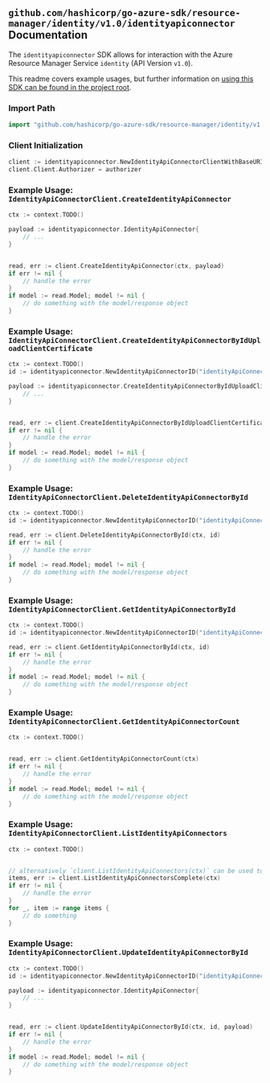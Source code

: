 
## `github.com/hashicorp/go-azure-sdk/resource-manager/identity/v1.0/identityapiconnector` Documentation

The `identityapiconnector` SDK allows for interaction with the Azure Resource Manager Service `identity` (API Version `v1.0`).

This readme covers example usages, but further information on [using this SDK can be found in the project root](https://github.com/hashicorp/go-azure-sdk/tree/main/docs).

### Import Path

```go
import "github.com/hashicorp/go-azure-sdk/resource-manager/identity/v1.0/identityapiconnector"
```


### Client Initialization

```go
client := identityapiconnector.NewIdentityApiConnectorClientWithBaseURI("https://management.azure.com")
client.Client.Authorizer = authorizer
```


### Example Usage: `IdentityApiConnectorClient.CreateIdentityApiConnector`

```go
ctx := context.TODO()

payload := identityapiconnector.IdentityApiConnector{
	// ...
}


read, err := client.CreateIdentityApiConnector(ctx, payload)
if err != nil {
	// handle the error
}
if model := read.Model; model != nil {
	// do something with the model/response object
}
```


### Example Usage: `IdentityApiConnectorClient.CreateIdentityApiConnectorByIdUploadClientCertificate`

```go
ctx := context.TODO()
id := identityapiconnector.NewIdentityApiConnectorID("identityApiConnectorIdValue")

payload := identityapiconnector.CreateIdentityApiConnectorByIdUploadClientCertificateRequest{
	// ...
}


read, err := client.CreateIdentityApiConnectorByIdUploadClientCertificate(ctx, id, payload)
if err != nil {
	// handle the error
}
if model := read.Model; model != nil {
	// do something with the model/response object
}
```


### Example Usage: `IdentityApiConnectorClient.DeleteIdentityApiConnectorById`

```go
ctx := context.TODO()
id := identityapiconnector.NewIdentityApiConnectorID("identityApiConnectorIdValue")

read, err := client.DeleteIdentityApiConnectorById(ctx, id)
if err != nil {
	// handle the error
}
if model := read.Model; model != nil {
	// do something with the model/response object
}
```


### Example Usage: `IdentityApiConnectorClient.GetIdentityApiConnectorById`

```go
ctx := context.TODO()
id := identityapiconnector.NewIdentityApiConnectorID("identityApiConnectorIdValue")

read, err := client.GetIdentityApiConnectorById(ctx, id)
if err != nil {
	// handle the error
}
if model := read.Model; model != nil {
	// do something with the model/response object
}
```


### Example Usage: `IdentityApiConnectorClient.GetIdentityApiConnectorCount`

```go
ctx := context.TODO()


read, err := client.GetIdentityApiConnectorCount(ctx)
if err != nil {
	// handle the error
}
if model := read.Model; model != nil {
	// do something with the model/response object
}
```


### Example Usage: `IdentityApiConnectorClient.ListIdentityApiConnectors`

```go
ctx := context.TODO()


// alternatively `client.ListIdentityApiConnectors(ctx)` can be used to do batched pagination
items, err := client.ListIdentityApiConnectorsComplete(ctx)
if err != nil {
	// handle the error
}
for _, item := range items {
	// do something
}
```


### Example Usage: `IdentityApiConnectorClient.UpdateIdentityApiConnectorById`

```go
ctx := context.TODO()
id := identityapiconnector.NewIdentityApiConnectorID("identityApiConnectorIdValue")

payload := identityapiconnector.IdentityApiConnector{
	// ...
}


read, err := client.UpdateIdentityApiConnectorById(ctx, id, payload)
if err != nil {
	// handle the error
}
if model := read.Model; model != nil {
	// do something with the model/response object
}
```
